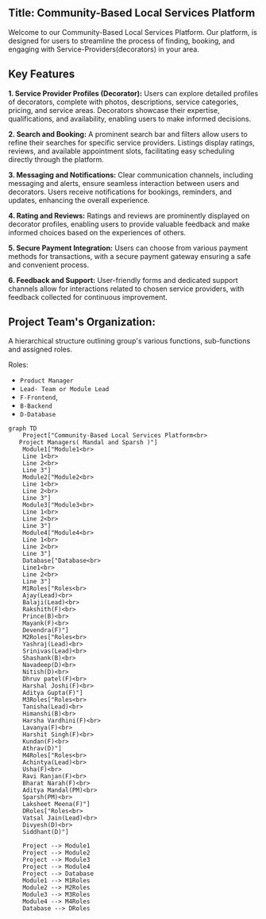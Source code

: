 ## Title: Community-Based Local Services Platform
Welcome to our Community-Based Local Services Platform. Our platform, is designed for users to streamline the process of finding, booking, and engaging with Service-Providers(decorators) in your area.

## Key Features

**1. Service Provider Profiles (Decorator):** Users can explore detailed profiles of decorators, complete with photos, descriptions, service categories, pricing, and service areas. Decorators showcase their expertise, qualifications, and availability, enabling users to make informed decisions.

**2. Search and Booking:** A prominent search bar and filters allow users to refine their searches for specific service providers. Listings display ratings, reviews, and available appointment slots, facilitating easy scheduling directly through the platform.

**3. Messaging and Notifications:** Clear communication channels, including messaging and alerts, ensure seamless interaction between users and decorators. Users receive notifications for bookings, reminders, and updates, enhancing the overall experience.

**4. Rating and Reviews:** Ratings and reviews are prominently displayed on decorator profiles, enabling users to provide valuable feedback and make informed choices based on the experiences of others.

**5. Secure Payment Integration:** Users can choose from various payment methods for transactions, with a secure payment gateway ensuring a safe and convenient process.

**6. Feedback and Support:** User-friendly forms and dedicated support channels allow for interactions related to chosen service providers, with feedback collected for continuous improvement.


## Project Team's Organization:
A hierarchical structure outlining group's various functions, sub-functions and assigned roles.

Roles:
- `Product Manager`
- `Lead- Team or Module Lead`
- `F-Frontend`,   
- `B-Backend`
- `D-Database`
```mermaid
graph TD
    Project["Community-Based Local Services Platform<br>
   Project Managers( Mandal and Sparsh )"]
    Module1["Module1<br>
    Line 1<br>
    Line 2<br>
    Line 3"]
    Module2["Module2<br>
    Line 1<br>
    Line 2<br>
    Line 3"]
    Module3["Module3<br>
    Line 1<br>
    Line 2<br>
    Line 3"]
    Module4["Module4<br>
    Line 1<br>
    Line 2<br>
    Line 3"]
    Database["Database<br>
    Line1<br>
    Line 2<br>
    Line 3"]
    M1Roles["Roles<br>
    Ajay(Lead)<br>
    Balaji(Lead)<br>
    Rakshith(F)<br>
    Prince(B)<br>
    Mayank(F)<br>
    Devendra(F)"]
    M2Roles["Roles<br>
    Yashraj(Lead)<br>
    Srinivas(Lead)<br>
    Shashank(B)<br>
    Navadeep(D)<br>
    Nitish(D)<br>
    Dhruv patel(F)<br>
    Harshal Joshi(F)<br>
    Aditya Gupta(F)"]
    M3Roles["Roles<br>
    Tanisha(Lead)<br>
    Himanshi(B)<br>
    Harsha Vardhini(F)<br>
    Lavanya(F)<br>
    Harshit Singh(F)<br>
    Kundan(F)<br>
    Athrav(D)"]
    M4Roles["Roles<br>
    Achintya(Lead)<br>
    Usha(F)<br>
    Ravi Ranjan(F)<br>
    Bharat Narah(F)<br>
    Aditya Mandal(PM)<br>
    Sparsh(PM)<br>
    Laksheet Meena(F)"]
    DRoles["Roles<br>
    Vatsal Jain(Lead)<br>
    Divyesh(D)<br>
    Siddhant(D)"]
    
    Project --> Module1
    Project --> Module2
    Project --> Module3
    Project --> Module4
    Project --> Database
    Module1 --> M1Roles
    Module2 --> M2Roles
    Module3 --> M3Roles
    Module4 --> M4Roles
    Database --> DRoles
    
```

